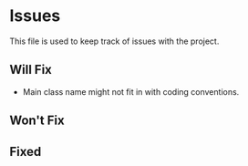# Issues

This file is used to keep track of issues with the project.

## Will Fix

- Main class name might not fit in with coding conventions.

## Won't Fix

## Fixed
